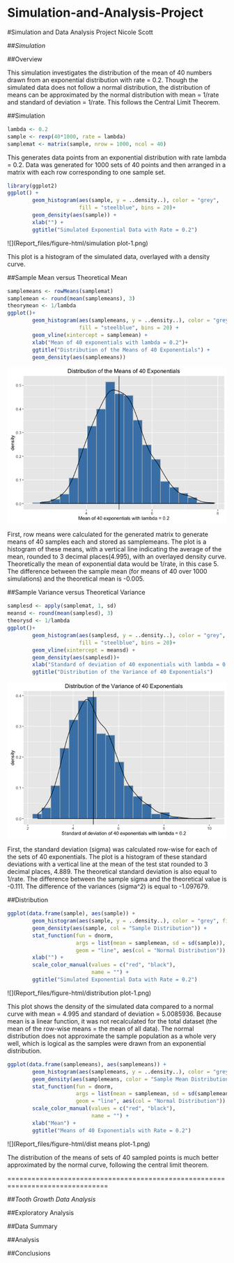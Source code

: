 # Simulation-and-Analysis-Project



#Simulation and Data Analysis Project
Nicole Scott

##*Simulation*

##Overview

This simulation investigates the distribution of the mean of 40 numbers drawn
from an exponential distribution with rate = 0.2.  Though the simulated data
does not follow a normal distribution, the distribution of means can be 
approximated by the normal distribution with mean = 1/rate and standard of
deviation = 1/rate.  This follows the Central Limit Theorem.

##Simulation


```r
lambda <- 0.2
sample <- rexp(40*1000, rate = lambda)
samplemat <- matrix(sample, nrow = 1000, ncol = 40)
```

This generates data points from an exponential distribution with rate lambda = 
0.2.  Data was generated for 1000 sets of 40 points and then arranged in 
a matrix with each row corresponding to one sample set.


```r
library(ggplot2)
ggplot() +
        geom_histogram(aes(sample, y = ..density..), color = "grey",
                       fill = "steelblue", bins = 20)+
        geom_density(aes(sample)) +
        xlab("") +
        ggtitle("Simulated Exponential Data with Rate = 0.2")
```

![](Report_files/figure-html/simulation plot-1.png)<!-- -->

This plot is a histogram of the simulated data, overlayed with a density curve.

##Sample Mean versus Theoretical Mean


```r
samplemeans <- rowMeans(samplemat)
samplemean <- round(mean(samplemeans), 3)
theorymean <- 1/lambda
ggplot()+
        geom_histogram(aes(samplemeans, y = ..density..), color = "grey", 
                       fill = "steelblue", bins = 20) +
        geom_vline(xintercept = samplemean) +
        xlab("Mean of 40 exponentials with lambda = 0.2")+
        ggtitle("Distribution of the Means of 40 Exponentials") +
        geom_density(aes(samplemeans))
```

![](Report_files/figure-html/means-1.png)<!-- -->

First, row means were calculated for the generated matrix to generate means of
40 samples each and stored as samplemeans.  The plot is a histogram of these 
means, with a vertical line indicating the average of the mean, rounded to 3 
decimal places(4.995), with an overlayed density curve. Theoretically 
the mean of exponential data would be 1/rate, in this case 5.  The 
difference between the sample mean (for means of 40 over 1000 simulations) and 
the theoretical mean is -0.005.

##Sample Variance versus Theoretical Variance


```r
samplesd <- apply(samplemat, 1, sd)
meansd <- round(mean(samplesd), 3)
theorysd <- 1/lambda
ggplot()+
        geom_histogram(aes(samplesd, y = ..density..), color = "grey", 
                       fill = "steelblue", bins = 20)+
        geom_vline(xintercept = meansd) + 
        geom_density(aes(samplesd))+
        xlab("Standard of deviation of 40 exponentials with lambda = 0.2")+
        ggtitle("Distribution of the Variance of 40 Exponentials")
```

![](Report_files/figure-html/variance-1.png)<!-- -->

First, the standard deviation (sigma) was calculated row-wise for each of the 
sets of 40 exponentials.  The plot is a histogram of these standard 
deviations with a vertical line at the mean of the test stat rounded to 3 
decimal places, 4.889.  The theoretical standard deviation is also equal 
to 1/rate.  The difference between the sample sigma and the theoretical value is 
-0.111.  The difference of the variances (sigma^2) is equal to
-1.097679.

##Distribution


```r
ggplot(data.frame(sample), aes(sample)) +
        geom_histogram(aes(sample, y = ..density..), color = "grey", fill = "steelblue", position = "stack", bins = 20)+
        geom_density(aes(sample, col = "Sample Distribution")) +
        stat_function(fun = dnorm, 
                      args = list(mean = samplemean, sd = sd(sample)), 
                      geom = "line", aes(col = "Normal Distribution")) + 
        xlab("") +
        scale_color_manual(values = c("red", "black"), 
                           name = "") +
        ggtitle("Simulated Exponential Data with Rate = 0.2")
```

![](Report_files/figure-html/distribution plot-1.png)<!-- -->

This plot shows the density of the simulated data compared to a normal curve
with mean = 4.995 and standard of deviation = 5.0085936. Because
mean is a linear function, it was not recalculated for the total dataset (the
mean of the row-wise means = the mean of all data).  The normal distribution
does not approximate the sample population as a whole very well, which is 
logical as the samples were drawn from an exponential distribution.


```r
ggplot(data.frame(samplemeans), aes(samplemeans)) +
        geom_histogram(aes(samplemeans, y = ..density..), color = "grey", fill = "steelblue", position = "stack", bins = 20)+
        geom_density(aes(samplemeans, color = "Sample Mean Distribution")) +
        stat_function(fun = dnorm, 
                      args = list(mean = samplemean, sd = sd(samplemeans)), 
                      geom = "line", aes(col = "Normal Distribution")) + 
        scale_color_manual(values = c("red", "black"),
                           name = "") +
        xlab("Mean") +
        ggtitle("Means of 40 Exponentials with Rate = 0.2")
```

![](Report_files/figure-html/dist means plot-1.png)<!-- -->

The distribution of the means of sets of 40 sampled points is much better 
approximated by the normal curve, following the central limit theorem.  

===============================================================================

##*Tooth Growth Data Analysis*

##Exploratory Analysis

##Data Summary

##Analysis

##Conclusions
